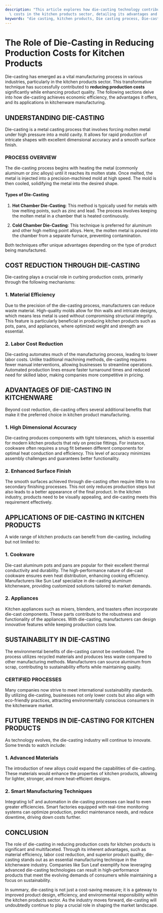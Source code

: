 ```yaml
---
description: "This article explores how die-casting technology contributes to lowering production\
  \ costs in the kitchen products sector, detailing its advantages and applications."
keywords: "die casting, kitchen products, Die casting process, Die-cast aluminum"
---
```

# The Role of Die-Casting in Reducing Production Costs for Kitchen Products

Die-casting has emerged as a vital manufacturing process in various industries, particularly in the kitchen products sector. This transformative technique has successfully contributed to **reducing production costs** significantly while enhancing product quality. The following sections delve into how die-casting achieves economic efficiency, the advantages it offers, and its applications in kitchenware manufacturing.

## UNDERSTANDING DIE-CASTING

Die-casting is a metal casting process that involves forcing molten metal under high pressure into a mold cavity. It allows for rapid production of intricate shapes with excellent dimensional accuracy and a smooth surface finish. 

### PROCESS OVERVIEW

The die-casting process begins with heating the metal (commonly aluminum or zinc alloys) until it reaches its molten state. Once melted, the metal is injected into a precision-machined mold at high speed. The mold is then cooled, solidifying the metal into the desired shape.

#### Types of Die-Casting

1. **Hot Chamber Die-Casting**: This method is typically used for metals with low melting points, such as zinc and lead. The process involves keeping the molten metal in a chamber that is heated continuously.
   
2. **Cold Chamber Die-Casting**: This technique is preferred for aluminum and other high melting point alloys. Here, the molten metal is poured into the chamber from a separate furnace, preventing contamination.

Both techniques offer unique advantages depending on the type of product being manufactured.

## COST REDUCTION THROUGH DIE-CASTING

Die-casting plays a crucial role in curbing production costs, primarily through the following mechanisms:

### 1. **Material Efficiency**

Due to the precision of the die-casting process, manufacturers can reduce waste material. High-quality molds allow for thin walls and intricate designs, which means less metal is used without compromising structural integrity. This feature is particularly beneficial in producing kitchen products such as pots, pans, and appliances, where optimized weight and strength are essential.

### 2. **Labor Cost Reduction**

Die-casting automates much of the manufacturing process, leading to lower labor costs. Unlike traditional machining methods, die-casting requires fewer manual interventions, allowing businesses to streamline operations. Automated production lines ensure faster turnaround times and reduced need for skilled labor, making companies more competitive in pricing.

## ADVANTAGES OF DIE-CASTING IN KITCHENWARE

Beyond cost reduction, die-casting offers several additional benefits that make it the preferred choice in kitchen product manufacturing.

### 1. **High Dimensional Accuracy**

Die-casting produces components with tight tolerances, which is essential for modern kitchen products that rely on precise fittings. For instance, cookware often requires a snug fit between different components for optimal heat conduction and efficiency. This level of accuracy minimizes assembly challenges and guarantees better functionality.

### 2. **Enhanced Surface Finish**

The smooth surfaces achieved through die-casting often require little to no secondary finishing processes. This not only reduces production steps but also leads to a better appearance of the final product. In the kitchen industry, products need to be visually appealing, and die-casting meets this requirement effectively.

## APPLICATIONS OF DIE-CASTING IN KITCHEN PRODUCTS

A wide range of kitchen products can benefit from die-casting, including but not limited to:

### 1. **Cookware**

Die-cast aluminum pots and pans are popular for their excellent thermal conductivity and durability. The high-performance nature of die-cast cookware ensures even heat distribution, enhancing cooking efficiency. Manufacturers like Sun Leaf specialize in die-casting aluminum kitchenware, providing customized solutions tailored to market demands.

### 2. **Appliances**

Kitchen appliances such as mixers, blenders, and toasters often incorporate die-cast components. These parts contribute to the robustness and functionality of the appliances. With die-casting, manufacturers can design innovative features while keeping production costs low.

## SUSTAINABILITY IN DIE-CASTING

The environmental benefits of die-casting cannot be overlooked. The process utilizes recycled materials and produces less waste compared to other manufacturing methods. Manufacturers can source aluminum from scrap, contributing to sustainability efforts while maintaining quality.

### CERTIFIED PROCESSES

Many companies now strive to meet international sustainability standards. By utilizing die-casting, businesses not only lower costs but also align with eco-friendly practices, attracting environmentally conscious consumers in the kitchenware market.

## FUTURE TRENDS IN DIE-CASTING FOR KITCHEN PRODUCTS

As technology evolves, the die-casting industry will continue to innovate. Some trends to watch include:

### 1. **Advanced Materials**

The introduction of new alloys could expand the capabilities of die-casting. These materials would enhance the properties of kitchen products, allowing for lighter, stronger, and more heat-efficient designs.

### 2. **Smart Manufacturing Techniques**

Integrating IoT and automation in die-casting processes can lead to even greater efficiencies. Smart factories equipped with real-time monitoring systems can optimize production, predict maintenance needs, and reduce downtime, driving down costs further.

## CONCLUSION

The role of die-casting in reducing production costs for kitchen products is significant and multifaceted. Through its inherent advantages, such as material efficiency, labor cost reduction, and superior product quality, die-casting stands out as an essential manufacturing technique in the kitchenware industry. Companies like Sun Leaf exemplify how leveraging advanced die-casting technologies can result in high-performance products that meet the evolving demands of consumers while maintaining a focus on sustainability. 

In summary, die-casting is not just a cost-saving measure; it is a gateway to improved product design, efficiency, and environmental responsibility within the kitchen products sector. As the industry moves forward, die-casting will undoubtedly continue to play a crucial role in shaping the market landscape.
